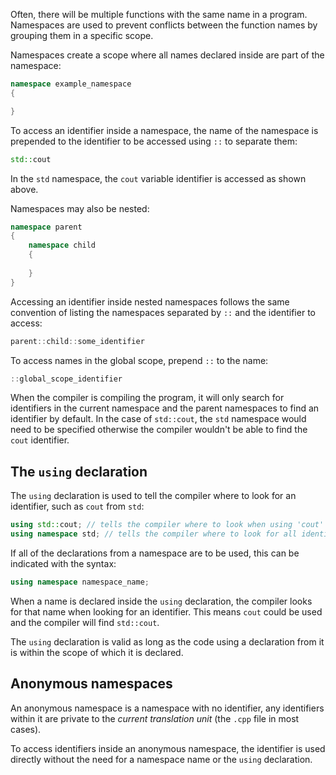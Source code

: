Often, there will be multiple functions with the same name in a program. Namespaces are used to prevent conflicts between the function names by grouping them in a specific scope.

Namespaces create a scope where all names declared inside are part of the namespace:

```cpp
namespace example_namespace
{

}
```

To access an identifier inside a namespace, the name of the namespace is prepended to the identifier to be accessed using `::` to separate them:

```cpp
std::cout
```

In the `std` namespace, the `cout` variable identifier is accessed as shown above.

Namespaces may also be nested:

```cpp
namespace parent
{
	namespace child
	{
		
	}
}
```

Accessing an identifier inside nested namespaces follows the same convention of listing the namespaces separated by `::` and the identifier to access:

```cpp
parent::child::some_identifier
```

To access names in the global scope, prepend `::` to the name:

```cpp
::global_scope_identifier
```

When the compiler is compiling the program, it will only search for identifiers in the current namespace and the parent namespaces to find an identifier by default. In the case of `std::cout`, the `std` namespace would need to be specified otherwise the compiler wouldn't be able to find the `cout` identifier.

## The `using` declaration

The `using` declaration is used to tell the compiler where to look for an identifier, such as `cout` from `std`:

```cpp
using std::cout; // tells the compiler where to look when using 'cout' in code
using namespace std; // tells the compiler where to look for all identifiers from this namespace
```

If all of the declarations from a namespace are to be used, this can be indicated with the syntax:

```cpp
using namespace namespace_name;
```

When a name is declared inside the `using` declaration, the compiler looks for that name when looking for an identifier. This means `cout` could be used and the compiler will find `std::cout`.

The `using` declaration is valid as long as the code using a declaration from it is within the scope of which it is declared.

## Anonymous namespaces

An anonymous namespace is a namespace with no identifier, any identifiers within it are private to the *current translation unit* (the `.cpp` file in most cases).

To access identifiers inside an anonymous namespace, the identifier is used directly without the need for a namespace name or the `using` declaration.